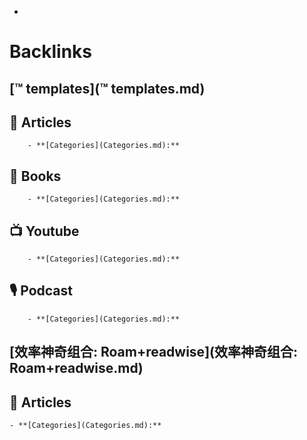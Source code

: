 - 

# Backlinks
## [™ templates](™ templates.md)

## 📜 Articles
        - **[Categories](Categories.md):**


## 📙 Books
        - **[Categories](Categories.md):**


## 📺 Youtube
        - **[Categories](Categories.md):**


## 🎙 Podcast
        - **[Categories](Categories.md):**

## [效率神奇组合: Roam+readwise](效率神奇组合: Roam+readwise.md)

## 📜 Articles
    - **[Categories](Categories.md):**


